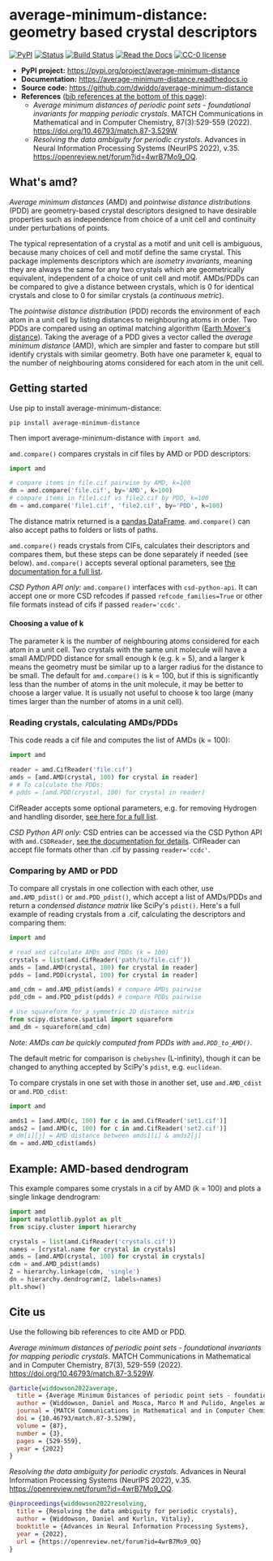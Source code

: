 # average-minimum-distance: geometry based crystal descriptors

[![PyPI](https://img.shields.io/pypi/v/average-minimum-distance)](https://pypi.org/project/average-minimum-distance/)
[![Status](https://img.shields.io/pypi/status/average-minimum-distance)](https://pypi.org/project/average-minimum-distance/)
[![Build Status](https://scrutinizer-ci.com/g/dwiddo/average-minimum-distance/badges/build.png?b=master)](https://scrutinizer-ci.com/g/dwiddo/average-minimum-distance/)
[![Read the Docs](https://img.shields.io/readthedocs/average-minimum-distance)](https://average-minimum-distance.readthedocs.io)
[![CC-0 license](https://img.shields.io/badge/License-CC%20BY--NC--SA%204.0-blue)](https://creativecommons.org/licenses/by-nc-sa/4.0/)

- **PyPI project:** <https://pypi.org/project/average-minimum-distance>
- **Documentation:** <https://average-minimum-distance.readthedocs.io>
- **Source code:** <https://github.com/dwiddo/average-minimum-distance>
- **References** ([bib references at the bottom of this page](#citeus)):
  - *Average minimum distances of periodic point sets - foundational invariants for mapping periodic crystals*. MATCH Communications in Mathematical and in Computer Chemistry, 87(3):529-559 (2022). <https://doi.org/10.46793/match.87-3.529W>
  - *Resolving the data ambiguity for periodic crystals*. Advances in Neural Information Processing Systems (NeurIPS 2022), v.35. <https://openreview.net/forum?id=4wrB7Mo9_OQ>.

## What's amd?

*Average minimum distances* (AMD) and *pointwise distance distributions* (PDD) are geometry-based crystal descriptors designed to have desirable properties such as independence from choice of a unit cell and continuity under perturbations of points.

The typical representation of a crystal as a motif and unit cell is ambiguous, because many choices of cell and motif define the same crystal. This package implements descriptors which are *isometry invariants*, meaning they are always the same for any two crystals which are geometrically equivalent, independent of a choice of unit cell and motif. AMDs/PDDs can be compared to give a distance between crystals, which is 0 for identical crystals and close to 0 for similar crystals (a *continuous metric*).

The *pointwise distance distribution* (PDD) records the environment of each atom in a unit cell by listing distances to neighbouring atoms in order. Two PDDs are compared using an optimal matching algorithm ([Earth Mover's distance](https://en.wikipedia.org/wiki/Earth_mover%27s_distance)). Taking the average of a PDD gives a vector called the *average minimum distance* (AMD), which are simpler and faster to compare but still identify crystals with similar geometry. Both have one parameter k, equal to the number of neighbouring atoms considered for each atom in the unit cell.

## Getting started

Use pip to install average-minimum-distance:

```shell
pip install average-minimum-distance
```

Then import average-minimum-distance with ```import amd```.

```amd.compare()``` compares crystals in cif files by AMD or PDD descriptors:

```py
import amd

# compare items in file.cif pairwise by AMD, k=100
dm = amd.compare('file.cif', by='AMD', k=100)
# compare items in file1.cif vs file2.cif by PDD, k=100
dm = amd.compare('file1.cif', 'file2.cif', by='PDD', k=100)
```

The distance matrix returned is a [pandas DataFrame](https://pandas.pydata.org/pandas-docs/stable/reference/api/pandas.DataFrame.html). ```amd.compare()``` can also accept paths to folders or lists of paths.

```amd.compare()``` reads crystals from CIFs, calculates their descriptors and compares them, but these steps can be done separately if needed (see below). ```amd.compare()``` accepts several optional parameters, see [the documentation for a full list](https://average-minimum-distance.readthedocs.io/en/latest/Getting_Started.html#list-of-optional-parameters).

*CSD Python API only:* ```amd.compare()``` interfaces with ``csd-python-api``. It can accept one or more CSD refcodes if passed ``refcode_families=True`` or other file formats instead of cifs if passed ``reader='ccdc'``.

#### Choosing a value of k

The parameter k is the number of neighbouring atoms considered for each atom in a unit cell. Two crystals with the same unit molecule will have a small AMD/PDD distance for small enough k (e.g. k = 5), and a larger k means the geometry must be similar up to a larger radius for the distance to be small. The default for ```amd.compare()``` is k = 100, but if this is significantly less than the number of atoms in the unit molecule, it may be better to choose a larger value. It is usually not useful to choose k too large (many times larger than the number of atoms in a unit cell).

### Reading crystals, calculating AMDs/PDDs

This code reads a cif file and computes the list of AMDs (k = 100):

```py
import amd

reader = amd.CifReader('file.cif')
amds = [amd.AMD(crystal, 100) for crystal in reader]
# # To calculate the PDDs:
# pdds = [amd.PDD(crystal, 100) for crystal in reader]
```

CifReader accepts some optional parameters, e.g. for removing Hydrogen and handling disorder, [see here for a full list](https://average-minimum-distance.readthedocs.io/en/latest/Reading_cifs.html).

*CSD Python API only:* CSD entries can be accessed via the CSD Python API with ```amd.CSDReader```, [see the documentation for details](https://average-minimum-distance.readthedocs.io/en/latest/Reading_from_the_CSD.html). CifReader can accept file formats other than .cif by passing ```reader='ccdc'```.

### Comparing by AMD or PDD

To compare all crystals in one collection with each other, use ```amd.AMD_pdist()``` or ```amd.PDD_pdist()```, which accept a list of AMDs/PDDs and return a *condensed distance matrix* like SciPy's ```pdist()```. Here's a full example of reading crystals from a .cif, calculating the descriptors and comparing them:

```py
import amd

# read and calculate AMDs and PDDs (k = 100)
crystals = list(amd.CifReader('path/to/file.cif'))
amds = [amd.AMD(crystal, 100) for crystal in reader]
pdds = [amd.PDD(crystal, 100) for crystal in reader]

amd_cdm = amd.AMD_pdist(amds) # compare AMDs pairwise
pdd_cdm = amd.PDD_pdist(pdds) # compare PDDs pairwise

# Use squareform for a symmetric 2D distance matrix
from scipy.distance.spatial import squareform
amd_dm = squareform(amd_cdm)
```

*Note: AMDs can be quickly computed from PDDs with `amd.PDD_to_AMD()`.*

The default metric for comparison is ```chebyshev``` (L-infinity), though it can be changed to anything accepted by SciPy's ```pdist```, e.g. ```euclidean```.

To compare crystals in one set with those in another set, use ```amd.AMD_cdist``` or ```amd.PDD_cdist```:

```py
import amd

amds1 = [amd.AMD(c, 100) for c in amd.CifReader('set1.cif')]
amds2 = [amd.AMD(c, 100) for c in amd.CifReader('set2.cif')]
# dm[i][j] = AMD distance between amds1[i] & amds2[j]
dm = amd.AMD_cdist(amds)
```

## Example: AMD-based dendrogram

This example compares some crystals in a cif by AMD (k = 100) and plots a single linkage dendrogram:

```py
import amd
import matplotlib.pyplot as plt
from scipy.cluster import hierarchy

crystals = list(amd.CifReader('crystals.cif'))
names = [crystal.name for crystal in crystals]
amds = [amd.AMD(crystal, 100) for crystal in crystals]
cdm = amd.AMD_pdist(amds)
Z = hierarchy.linkage(cdm, 'single')
dn = hierarchy.dendrogram(Z, labels=names)
plt.show()
```

## Cite us <a name="citeus"></a>

Use the following bib references to cite AMD or PDD.

*Average minimum distances of periodic point sets - foundational invariants for mapping periodic crystals*. MATCH Communications in Mathematical and in Computer Chemistry, 87(3), 529-559 (2022). <https://doi.org/10.46793/match.87-3.529W>.

```bibtex
@article{widdowson2022average,
  title = {Average Minimum Distances of periodic point sets - foundational invariants for mapping periodic crystals},
  author = {Widdowson, Daniel and Mosca, Marco M and Pulido, Angeles and Kurlin, Vitaliy and Cooper, Andrew I},
  journal = {MATCH Communications in Mathematical and in Computer Chemistry},
  doi = {10.46793/match.87-3.529W},
  volume = {87},
  number = {3},
  pages = {529-559},
  year = {2022}
}
```

*Resolving the data ambiguity for periodic crystals*. Advances in Neural Information Processing Systems (NeurIPS 2022), v.35. <https://openreview.net/forum?id=4wrB7Mo9_OQ>.

```bibtex
@inproceedings{widdowson2022resolving,
  title = {Resolving the data ambiguity for periodic crystals},
  author = {Widdowson, Daniel and Kurlin, Vitaliy},
  booktitle = {Advances in Neural Information Processing Systems},
  year = {2022},
  url = {https://openreview.net/forum?id=4wrB7Mo9_OQ}
}
```

